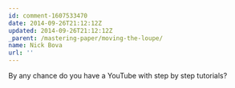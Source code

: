 ```yaml
---
id: comment-1607533470
date: 2014-09-26T21:12:12Z
updated: 2014-09-26T21:12:12Z
_parent: /mastering-paper/moving-the-loupe/
name: Nick Bova
url: ''
---
```


By any chance do you have a YouTube with step by step tutorials?
